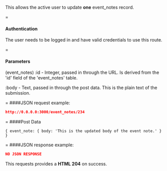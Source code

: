 <!-- --- title: PUT /event_notes/:id -->

This allows the active user to update **one** event_notes record.

=
#### Authentication

The user needs to be logged in and have valid credentials to use this route.

=
#### Parameters

(event_notes) :id - Integer, passed in through the URL. Is derived from the 'id' field of the 'event_notes' table.

:body - Text, passed in through the post data. This is the plain text of the submission.

=
####JSON request example:
```json
http://0.0.0.0:3000/event_notes/234
```

=
####Post Data
```
{ event_note: { body: 'This is the updated body of the event note.' } }
```

=
####JSON response example:

```json
NO JSON RESPONSE
```

This requests provides a <strong>HTML 204</strong> on success.